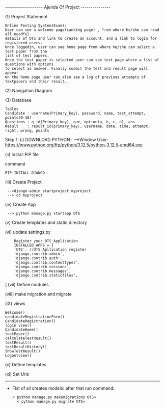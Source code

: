-------------------  Ajenda Of Project  ---------------


(1) Project Statement

    Online Testing System(Exam):
    User can see a welcome page(Landing page) , from where he/she can read all needful
    details of OTS and link to create an account, and a link to login for registered users.
    Once loggedin, user can see home page from where he/she can select a test paper from the 
    list of test papers.
    Once the test paper is selected user can see test page where a list of questions with options 
    to select as answer. Finally submit the test and result page will appear
    On the home page user can also see a log of previous attempts of textpapers and their result.

(2) Navigation Diagram



(3) Database

    Tables
    Candidate : username(Primary_key), password, name, test_attempt, points(0-10)
    Questions : q_id(Primary_key), que, option(a, b, c, d), ans
    Result    : result_id(primary_key), username, date, time, attempt, right, wrong, points


Step 1:
(i) DOWNLOAD PYTHON : 
    -->Window User: https://www.python.org/ftp/python/3.12.5/python-3.12.5-amd64.exe

(ii) Install PIP file

command   
            
    PIP INSTALL DJANGO

(iii) Create Project
 
     -->django-admin startproject myproject
     --> cd myproject

(iv) Create App
     
     --> python manage.py startapp OTS

(v) Create templates and static directory

(vi) update settings.py
        
        Register your OTS Application
        INSTALLED_APPS = [
        'OTS', //OTS Apllication register 
        'django.contrib.admin',
        'django.contrib.auth',
        'django.contrib.contenttypes',
        'django.contrib.sessions',
        'django.contrib.messages',
        'django.contrib.staticfiles',
]
(vii) Define modules

(viii) make migration and migrate

(iX) views

    Welcome() 
    candidateRegistrationForm()
    CandidateRegistration()
    login view()
    CandidateHome()
    testPaper()
    calculateTestResult()
    testResult()
    testResultHistory()
    ShowTestResult()
    Logoutview()

(x) Define templates

(xi) Set Urls

--------------------------------------------------

* Fist of all creates models:
      after that run command:

      < python manage.py makemigrations OTS>
        < python manage.py migrate OTS>


  
